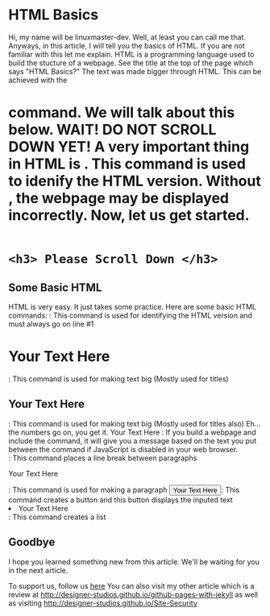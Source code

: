 <h1> HTML Basics </h1>

Hi, my name will be linuxmaster-dev. Well, at least you can call me that.
Anyways, in this article, I will tell you the basics of HTML. If you are not 
familiar with this let me explain. HTML is a programming language used to build the stucture of a webpage.
See the title at the top of the page which says "HTML Basics?" The text was made bigger through HTML. This can
be achieved with the <h1> command. We will talk about this below. WAIT! DO NOT SCROLL DOWN YET! <strong> A very important thing in HTML is <!Doctype html>.</strong>
This command is used to idenify the HTML version. Without <!Doctype html>, the webpage may be displayed incorrectly. Now, let us get started.

                                                        <h3> Please Scroll Down </h3>
                                                        
                                                        
                                                        
                                                        
                                                        
                                                        
                                                        
                                                        
                                                        
                                                        
                                                        
                                                        
                                                        
                                                        
                                                        
                                                        
<h2>Some Basic HTML</h2>
HTML is very easy. It just takes some practice. Here are some basic HTML commands:

<!Doctype html>: This command is used for identifying the HTML version and must always go on line #1
<h1> Your Text Here </h1>: This command is used for making text big (Mostly used for titles)
<h2> Your Text Here </h2>: This command is used for making text big (Mostly used for titles also)
Eh... the numbers go on, you get it.
<noscript> Your Text Here </noscript>: If you build a webpage and include the <noscript> command, it will give you a message based on the text you put between
the command if JavaScript is disabled in your web browser.
<br>: This command places a line break between paragraphs
<p> Your Text Here </p>: This command is used for making a paragraph
<button> Your Text Here </button>: This command creates a button and this button displays the inputed text
<li> Your Text Here </li>: This command creates a list






<h2>Goodbye</h2>
I hope you learned something new from this article.
We'll be waiting for you in the next article.

To support us, follow us <a class="external" href="https://www.github.com/linuxmaster-dev">here</a>
You can also visit my other article which is a review at http://designer-studios.github.io/github-pages-with-jekyll as well as visiting http://designer-studios.github.io/Site-Security
